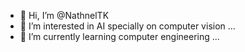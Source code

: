 - 👋 Hi, I’m @NathnelTK
- 👀 I’m interested in AI specially on computer vision ...
- 🌱 I’m currently learning computer engineering ...

<!---
NathnelTK/NathnelTK is a ✨ special ✨ repository because its `README.md` (this file) appears on your GitHub profile.
You can click the Preview link to take a look at your changes.
--->

